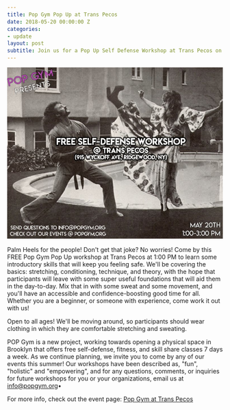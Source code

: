 ```yaml
---
title: Pop Gym Pop Up at Trans Pecos
date: 2018-05-20 00:00:00 Z
categories:
- update
layout: post
subtitle: Join us for a Pop Up Self Defense Workshop at Trans Pecos on May 20th!
---
```


![Pop Gym at Trans Pecos](/assets/transmay.jpeg)

Palm Heels for the people! Don't get that joke? No worries! Come by this FREE Pop Gym Pop Up workshop at Trans Pecos at 1:00 PM to learn some introductory skills that will keep you feeling safe. We'll be covering the basics: stretching, conditioning, technique, and theory, with the hope that participants will leave with some super useful foundations that will aid them in the day-to-day. Mix that in with some sweat and some movement, and you'll have an accessible and confidence-boosting good time for all. Whether you are a beginner, or someone with experience, come work it out with us!

Open to all ages! We'll be moving around, so participants should wear clothing in which they are comfortable stretching and sweating.

POP Gym is a new project, working towards opening a physical space in Brooklyn that offers free self-defense, fitness, and skill share classes 7 days a week. As we continue planning, we invite you to come by any of our events this summer! Our workshops have been described as, "fun", "holistic" and "empowering", and for any questions, comments, or inquiries for future workshops for you or your organizations, email us at info@popgym.org•

For more info, check out the event page: [Pop Gym at Trans Pecos](https://www.facebook.com/events/185178452119788/)

